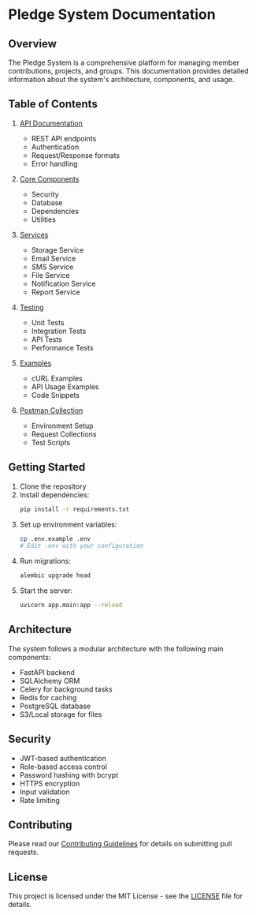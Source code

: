 # Pledge System Documentation

## Overview
The Pledge System is a comprehensive platform for managing member contributions, projects, and groups. This documentation provides detailed information about the system's architecture, components, and usage.

## Table of Contents

1. [API Documentation](api/README.md)
   - REST API endpoints
   - Authentication
   - Request/Response formats
   - Error handling

2. [Core Components](core/README.md)
   - Security
   - Database
   - Dependencies
   - Utilities

3. [Services](services/README.md)
   - Storage Service
   - Email Service
   - SMS Service
   - File Service
   - Notification Service
   - Report Service

4. [Testing](testing/README.md)
   - Unit Tests
   - Integration Tests
   - API Tests
   - Performance Tests

5. [Examples](examples/README.md)
   - cURL Examples
   - API Usage Examples
   - Code Snippets

6. [Postman Collection](postman/README.md)
   - Environment Setup
   - Request Collections
   - Test Scripts

## Getting Started

1. Clone the repository
2. Install dependencies:
   ```bash
   pip install -r requirements.txt
   ```
3. Set up environment variables:
   ```bash
   cp .env.example .env
   # Edit .env with your configuration
   ```
4. Run migrations:
   ```bash
   alembic upgrade head
   ```
5. Start the server:
   ```bash
   uvicorn app.main:app --reload
   ```

## Architecture

The system follows a modular architecture with the following main components:

- FastAPI backend
- SQLAlchemy ORM
- Celery for background tasks
- Redis for caching
- PostgreSQL database
- S3/Local storage for files

## Security

- JWT-based authentication
- Role-based access control
- Password hashing with bcrypt
- HTTPS encryption
- Input validation
- Rate limiting

## Contributing

Please read our [Contributing Guidelines](CONTRIBUTING.md) for details on submitting pull requests.

## License

This project is licensed under the MIT License - see the [LICENSE](LICENSE) file for details. 